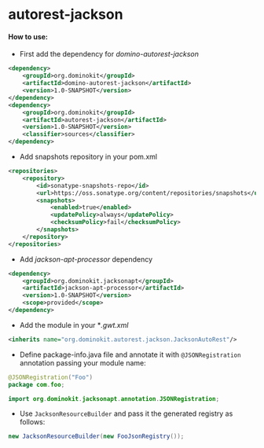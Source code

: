 # autorest-jackson

#### How to use:

* First add the dependency for *domino-autorest-jackson*
```xml
<dependency>
    <groupId>org.dominokit</groupId>
    <artifactId>domino-autorest-jackson</artifactId>
    <version>1.0-SNAPSHOT</version>
</dependency>
<dependency>
    <groupId>org.dominokit</groupId>
    <artifactId>autorest-jackson</artifactId>
    <version>1.0-SNAPSHOT</version>
    <classifier>sources</classifier>
</dependency>
```

* Add snapshots repository in your pom.xml
```xml
<repositories>
    <repository>
        <id>sonatype-snapshots-repo</id>
        <url>https://oss.sonatype.org/content/repositories/snapshots</url>
        <snapshots>
            <enabled>true</enabled>
            <updatePolicy>always</updatePolicy>
            <checksumPolicy>fail</checksumPolicy>
        </snapshots>
    </repository>
</repositories>
```

* Add *jackson-apt-processor* dependency
```xml
<dependency>
    <groupId>org.dominokit.jacksonapt</groupId>
    <artifactId>jackson-apt-processor</artifactId>
    <version>1.0-SNAPSHOT</version>
    <scope>provided</scope>
</dependency>
```

* Add the module in your **.gwt.xml*
```xml
<inherits name="org.dominokit.autorest.jackson.JacksonAutoRest"/>
```

* Define package-info.java file and annotate it with `@JSONRegistration` annotation passing your module name:
```java
@JSONRegistration("Foo")
package com.foo;

import org.dominokit.jacksonapt.annotation.JSONRegistration;
```

* Use `JacksonResourceBuilder` and pass it the generated registry as follows:

```java
new JacksonResourceBuilder(new FooJsonRegistry());
```
